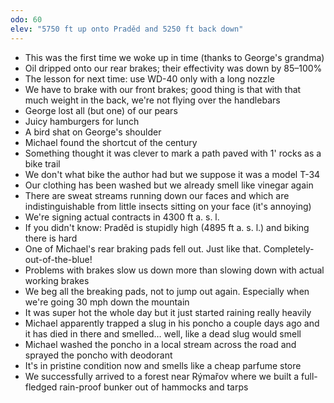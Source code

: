 ```yaml
---
odo: 60
elev: "5750 ft up onto Praděd and 5250 ft back down"
---
```


- This was the first time we woke up in time (thanks to George's grandma)
- Oil dripped onto our rear brakes; their effectivity was down by 85–100%
- The lesson for next time: use WD-40 only with a long nozzle
- We have to brake with our front brakes; good thing is that with that much weight in the back, we're not flying over the handlebars
- George lost all (but one) of our pears
- Juicy hamburgers for lunch
- A bird shat on George's shoulder
- Michael found the shortcut of the century
- Something thought it was clever to mark a path paved with 1' rocks as a bike trail
- We don't what bike the author had but we suppose it was a model T-34
- Our clothing has been washed but we already smell like vinegar again
- There are sweat streams running down our faces and which are indistinguishable from little insects sitting on your face (it's annoying)
- We're signing actual contracts in 4300 ft a. s. l.
- If you didn't know: Praděd is stupidly high (4895 ft a. s. l.) and biking there is hard
- One of Michael's rear braking pads fell out. Just like that. Completely-out-of-the-blue!
- Problems with brakes slow us down more than slowing down with actual working brakes
- We beg all the breaking pads, not to jump out again. Especially when we're going 30 mph down the mountain
- It was super hot the whole day but it just started raining really heavily
- Michael apparently trapped a slug in his poncho a couple days ago and it has died in there and smelled… well, like a dead slug would smell
- Michael washed the poncho in a local stream across the road and sprayed the poncho with deodorant
- It's in pristine condition now and smells like a cheap parfume store
- We successfully arrived to a forest near Rýmařov where we built a full-fledged rain-proof bunker out of hammocks and tarps